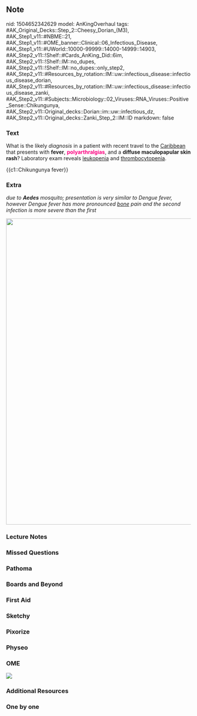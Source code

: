 ## Note
nid: 1504652342629
model: AnKingOverhaul
tags: #AK_Original_Decks::Step_2::Cheesy_Dorian_(M3), #AK_Step1_v11::#NBME::21, #AK_Step1_v11::#OME_banner::Clinical::06_Infectious_Disease, #AK_Step1_v11::#UWorld::10000-99999::14000-14999::14903, #AK_Step2_v11::!Shelf::#Cards_AnKing_Did::6im, #AK_Step2_v11::!Shelf::IM::no_dupes, #AK_Step2_v11::!Shelf::IM::no_dupes::only_step2, #AK_Step2_v11::#Resources_by_rotation::IM::uw::infectious_disease::infectious_disease_dorian, #AK_Step2_v11::#Resources_by_rotation::IM::uw::infectious_disease::infectious_disease_zanki, #AK_Step2_v11::#Subjects::Microbiology::02_Viruses::RNA_Viruses::Positive_Sense::Chikungunya, #AK_Step2_v11::Original_decks::Dorian::im::uw::infectious_dz, #AK_Step2_v11::Original_decks::Zanki_Step_2::IM::ID
markdown: false

### Text
What is the likely <i>diagnosis</i> in a patient with recent travel
to the <u>Caribbean</u> that presents with <b>fever</b>,
<b><font color="#FC0280">polyarthralgias</font></b>, and a
<b>diffuse maculopapular skin rash</b>? Laboratory exam reveals
<u>leukopenia</u> and <u>thrombocytopenia</u>.
<div>
  {{c1::Chikungunya fever}}
</div>

### Extra
<i>due to <b>Aedes</b> mosquito; presentation is very similar to
Dengue fever, however Dengue fever has more pronounced <u>bone</u>
pain and the second infection is more severe than the first</i>
<div>
  <div>
    <i><img src="chika.png" class="resizer" style=
    "width: 832px;"></i>
  </div>
</div>

### Lecture Notes


### Missed Questions


### Pathoma


### Boards and Beyond


### First Aid


### Sketchy


### Pixorize


### Physeo


### OME
<div class="ome-widget">
  <a href=
  "https://onlinemeded.org/spa/infectious-disease?ref=anki"><img src="_OME_AnkiFlashcards_Topic_2.png"></a>
</div>

### Additional Resources


### One by one

